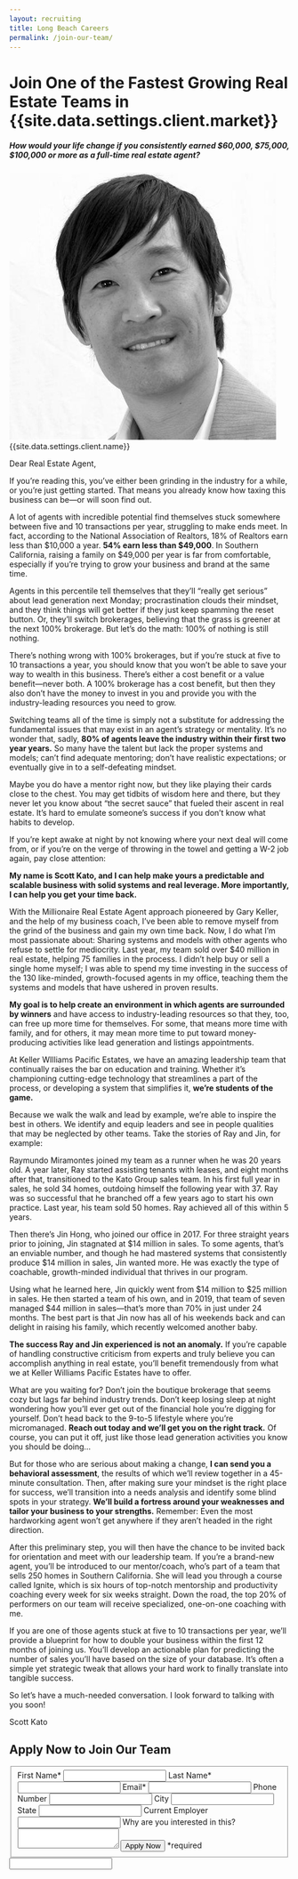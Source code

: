 ```yaml
---
layout: recruiting
title: Long Beach Careers
permalink: /join-our-team/
---
```


<div class="recruiting-page">
<h1 class="join-us">Join One of the Fastest Growing Real Estate Teams in {{site.data.settings.client.market}}</h1>
<h5 class="join-us-subtitle">How would your life change if you consistently earned $60,000, $75,000, $100,000 or more as a full-time real estate agent?</h5>
<div class="recruiting-photo">
<span class="client-image-container">
<img src="/img/headshot.jpg" alt="{{site.data.settings.client.name}}" class="client-image"/>
</span>
<figcaption class="caption">{{site.data.settings.client.name}}</figcaption>
</div>


<p>Dear Real Estate Agent, </p>

<p>If you’re reading this, you’ve either been grinding in the industry for a while, or you’re just getting started. That means you already know how taxing this business can be—or will soon find out.  </p>

<p>A lot of agents with incredible potential find themselves stuck somewhere between five and 10 transactions per year, struggling to make ends meet. In fact, according to the National Association of Realtors, 18% of Realtors earn less than $10,000 a year. <strong>54% earn less than $49,000</strong>. In Southern California, raising a family on $49,000 per year is far from comfortable, especially if you’re trying to grow your business and brand at the same time. </p>

<p>Agents in this percentile tell themselves that they’ll “really get serious” about lead generation next Monday; procrastination clouds their mindset, and they think things will get better if they just keep spamming the reset button. Or, they’ll switch brokerages, believing that the grass is greener at the next 100% brokerage. But let’s do the math: 100% of nothing is still nothing. </p>

<p>There’s nothing wrong with 100% brokerages, but if you’re stuck at five to 10 transactions a year, you should know that you won’t be able to save your way to wealth in this business. There’s either a cost benefit or a value benefit—never both. A 100% brokerage has a  cost benefit, but then they also don’t have the money to invest in you and provide you with the industry-leading resources you need to grow. </p>

<p>Switching teams all of the time is simply not a substitute for addressing the fundamental issues that may exist in an agent’s strategy or mentality. It’s no wonder that, sadly, <strong>80% of agents leave the industry within their first two year years.</strong> So many have the talent but lack the proper systems and models; can’t find adequate mentoring; don’t have realistic expectations; or eventually give in to a self-defeating mindset.</p>

<p>Maybe you do have a mentor right now, but they like playing their cards close to the chest. You may get tidbits of wisdom here and there, but they never let you know about “the secret sauce” that fueled their ascent in real estate. It’s hard to emulate someone’s success if you don’t know what habits to develop. </p>

<p>If you’re kept awake at night by not knowing where your next deal will come from, or if you’re on the verge of throwing in the towel and getting a W-2 job again, pay close attention: </p>

<p><strong>My name is Scott Kato, and I can help make yours a predictable and scalable business with solid systems and real leverage. More importantly, I can help you get your time back.</strong> </p>

<p>With the Millionaire Real Estate Agent approach pioneered by Gary Keller, and the help of my business coach, I’ve been able to remove myself from the grind of the business and gain my own time back. Now, I do what I’m most passionate about: Sharing systems and models with other agents who refuse to settle for mediocrity.
Last year, my team sold over $40 million in real estate, helping 75 families in the process. I didn’t help buy or sell a single home myself; I was able to spend my time investing in the success of the 130 like-minded, growth-focused agents in my office, teaching them the systems and models that have ushered in proven results. </p>

<p><strong>My goal is to help create an environment in which agents are surrounded by winners</strong> and have access to industry-leading resources so that they, too, can free up more time for themselves. For some, that means more time with family, and for others, it may mean more time to put toward money-producing activities like lead generation and listings appointments. </p>

<p>At Keller WIlliams Pacific Estates, we have an amazing leadership team that continually raises the bar on education and training. Whether it’s championing cutting-edge technology that streamlines a part of the process, or developing a system that simplifies it, <strong>we’re students of the game.</strong> </p>

<p>Because we walk the walk and lead by example, we’re able to inspire the best in others. We identify and equip leaders and see in people qualities that may be neglected by other teams. Take the stories of Ray and Jin, for example: </p>

<p>Raymundo Miramontes joined my team as a runner when he was 20 years old. A year later, Ray started assisting tenants with leases, and eight months after that, transitioned to the Kato Group sales team. In his first full year in sales, he sold 34 homes, outdoing himself the following year with 37. Ray was so successful that he branched off a few years ago to start his own practice. Last year, his team sold 50 homes. Ray achieved all of this within 5 years. </p>

<p>Then there’s Jin Hong, who joined our office in 2017. For three straight years prior to joining, Jin stagnated at $14 million in sales. To some agents, that’s an enviable number, and though he had mastered systems that consistently produce $14 million in sales, Jin wanted more. He was exactly the type of coachable, growth-minded individual that thrives in our program. </p>

<p>Using what he learned here, Jin quickly went from $14 million to $25 million in sales. He then started a team of his own, and in 2019, that team of seven managed $44 million in sales—that’s more than 70% in just under 24 months. The best part is that Jin now has all of his weekends back and can delight in raising his family, which recently welcomed another baby. </p>

<p><strong>The success Ray and Jin experienced is not an anomaly.</strong> If you’re capable of handling constructive criticism from experts and truly believe you can accomplish anything in real estate, you’ll benefit tremendously from what we at Keller Williams Pacific Estates have to offer.</p>

<p>What are you waiting for? Don’t join the boutique brokerage that seems cozy but lags far behind industry trends. Don’t keep losing sleep at night wondering how you’ll ever get out of the financial hole you’re digging for yourself. Don’t head back to the 9-to-5 lifestyle where you’re micromanaged. <strong>Reach out today and we’ll get you on the right track.</strong> Of course, you can put it off, just like those lead generation activities you know you should be doing… </p>

<p>But for those who are serious about making a change, <strong>I can send you a behavioral assessment</strong>, the results of which we’ll review together in a 45-minute consultation. Then, after making sure your mindset is the right place for success, we’ll transition into a needs analysis and identify some blind spots in your strategy. <strong>We’ll build a fortress around your weaknesses and tailor your business to your strengths.</strong> Remember: Even the most hardworking agent won’t get anywhere if they aren’t headed in the right direction. </p>

<p>After this preliminary step, you will then have the chance to be invited back for orientation and meet with our leadership team. If you’re a brand-new agent, you’ll be introduced to our mentor/coach, who’s part of a team that sells 250 homes in Southern California. She will lead you through a course called Ignite, which is six hours of top-notch mentorship and productivity coaching every week for six weeks straight. Down the road, the top 20% of performers on our team will receive specialized, one-on-one coaching with me. </p>

<p>If you are one of those agents stuck at five to 10 transactions per year, we’ll provide a blueprint for how to double your business within the first 12 months of joining us. You’ll develop an actionable plan for predicting the number of sales you’ll have based on the size of your database. It’s often a simple yet strategic tweak that allows your hard work to finally translate into tangible success. </p>

<p>So let’s have a much-needed conversation. I look forward to talking with you soon!</p>

<p>Scott Kato </p>




<h2 class="recruiting">Apply Now to Join Our Team</h2>

<form method="post" class="home-value cta-forms" action="https://formspree.io/{{site.data.settings.client.email}}" onsubmit="return setReturn()">
					<fieldset><label for="firstname">First Name*</label> <input type="text" required="" name="firstname" /> <label for="lastname">Last Name*</label> <input type="text" required="" name="lastname" /> <label for="email">Email*</label> <input type="text" name="name" /> <label for="phone">Phone Number </label> <input type="tel" name="phone" />
						<!--base32-c9gq6t9k68pkcd3jcwpp4rbkcmtk4-base32--><label for="city">City </label> <input type="text" name="city" /> <label for="state">State </label> <input type="text" name="state" /> <label for="employer">Current Employer </label> <input type="text" name="employer" /> <label for="message">Why are you interested in this? </label><textarea name="employer"></textarea>
						<!--base32-c9gq6t9k68pk8cbme5gq4uv4cguqachj70r2urk1edjk6cg-base32--><input class="submit light-light" type="submit" value="Apply Now" name="submitrecruitingForm" /> <span class="asterisk">*required</span></fieldset>
					<!--base32-c9gq6t9k68pk8c9he1t7cxkecdkpedhpe9h6at3me5r7ee1kddhpwx9q71up4tb3f1u6mc3mdcwp6vkg6rw3gc1dc9gq6t9k68-base32-->
					<div class="hidden"><input type="hidden" value="{{site.data.settings.client.email}}" name="_to" /> <input type="hidden" value="Recruiting Contact Request Message From Your Vyral Careers and Training Video Blog" name="_subject" /> <input type="text" name="_gotcha" /></div>
				</form>
</div>
